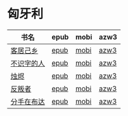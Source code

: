 # 匈牙利

| 书名 | epub | mobi | azw3 |
| --- | --- | --- | --- |
| [客居己乡](http://ct.dalanmei.com/f/31084289-572112546-a57af9) | [epub](http://ct.dalanmei.com/f/31084289-572112546-a57af9) | [mobi](http://ct.dalanmei.com/f/31084289-571723537-2e08e3) | [azw3](http://ct.dalanmei.com/f/31084289-572116557-b047ff) |
| [不识字的人](http://ct.dalanmei.com/f/31084289-571795708-15ae50) | [epub](http://ct.dalanmei.com/f/31084289-571795708-15ae50) | [mobi](http://ct.dalanmei.com/f/31084289-571530914-6d7e58) | [azw3](http://ct.dalanmei.com/f/31084289-572194513-30afe4) |
| [烛烬](http://ct.dalanmei.com/f/31084289-571792465-ca50c4) | [epub](http://ct.dalanmei.com/f/31084289-571792465-ca50c4) | [mobi](http://ct.dalanmei.com/f/31084289-571593428-a2a7c8) | [azw3](http://ct.dalanmei.com/f/31084289-571987179-929516) |
| [反叛者](http://ct.dalanmei.com/f/31084289-571796857-77f4ca) | [epub](http://ct.dalanmei.com/f/31084289-571796857-77f4ca) | [mobi](http://ct.dalanmei.com/f/31084289-571531051-e6dbc0) | [azw3](http://ct.dalanmei.com/f/31084289-571988106-4aba52) |
| [分手在布达](http://ct.dalanmei.com/f/31084289-571797252-11748a) | [epub](http://ct.dalanmei.com/f/31084289-571797252-11748a) | [mobi](http://ct.dalanmei.com/f/31084289-571531186-f1c49e) | [azw3](http://ct.dalanmei.com/f/31084289-571988291-3bda87) |
